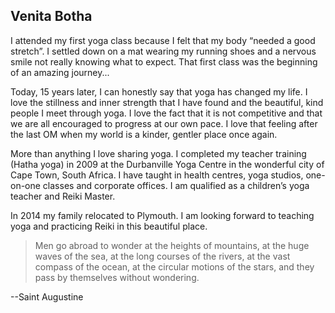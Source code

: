 ## Venita Botha

I attended my first yoga class because I felt that my body “needed a good stretch”. I settled down on a mat wearing my running shoes and a nervous smile not really knowing what to expect. That first class was the beginning of an amazing journey...

Today, 15 years later, I can honestly say that yoga has changed my life. I love the stillness and inner strength that I have found and the beautiful, kind people I meet through yoga. I love the fact that it is not competitive and that we are all encouraged to progress at our own pace. I love that feeling after the last OM when my world is a kinder, gentler place once again.

More than anything I love sharing yoga. I completed my teacher training (Hatha yoga) in 2009 at the Durbanville Yoga Centre in the wonderful city of Cape Town, South Africa. I have taught in health centres, yoga studios, one-on-one classes and corporate offices. I am qualified as a children’s yoga teacher and Reiki Master.

In 2014 my family relocated to Plymouth. I am looking forward to teaching yoga and practicing Reiki in this beautiful place.

> Men go abroad to wonder at the heights of mountains, at the huge waves of the sea, at the long courses of the rivers, at the vast compass of the ocean, at the circular motions of the stars, and they pass by themselves without wondering.

--Saint Augustine